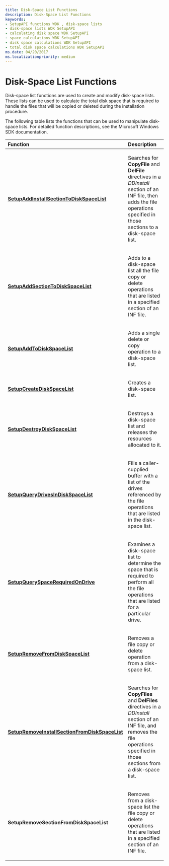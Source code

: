 ```yaml
---
title: Disk-Space List Functions
description: Disk-Space List Functions
keywords:
- SetupAPI functions WDK , disk-space lists
- disk-space lists WDK SetupAPI
- calculating disk space WDK SetupAPI
- space calculations WDK SetupAPI
- disk space calculations WDK SetupAPI
- total disk space calculations WDK SetupAPI
ms.date: 04/20/2017
ms.localizationpriority: medium
---
```


# Disk-Space List Functions





Disk-space list functions are used to create and modify disk-space lists. These lists can be used to calculate the total disk space that is required to handle the files that will be copied or deleted during the installation procedure.

The following table lists the functions that can be used to manipulate disk-space lists. For detailed function descriptions, see the Microsoft Windows SDK documentation.

<table>
<colgroup>
<col width="50%" />
<col width="50%" />
</colgroup>
<thead>
<tr class="header">
<th align="left">Function</th>
<th align="left">Description</th>
</tr>
</thead>
<tbody>
<tr class="odd">
<td align="left"><p><a href="/windows/win32/api/setupapi/nf-setupapi-setupaddinstallsectiontodiskspacelista" data-raw-source="[&lt;strong&gt;SetupAddInstallSectionToDiskSpaceList&lt;/strong&gt;](/windows/win32/api/setupapi/nf-setupapi-setupaddinstallsectiontodiskspacelista)"><strong>SetupAddInstallSectionToDiskSpaceList</strong></a></p></td>
<td align="left"><p>Searches for <strong>CopyFile</strong> and <strong>DelFile</strong> directives in a <em>DDInstall</em> section of an INF file, then adds the file operations specified in those sections to a disk-space list.</p></td>
</tr>
<tr class="even">
<td align="left"><p><a href="/windows/win32/api/setupapi/nf-setupapi-setupaddsectiontodiskspacelista" data-raw-source="[&lt;strong&gt;SetupAddSectionToDiskSpaceList&lt;/strong&gt;](/windows/win32/api/setupapi/nf-setupapi-setupaddsectiontodiskspacelista)"><strong>SetupAddSectionToDiskSpaceList</strong></a></p></td>
<td align="left"><p>Adds to a disk-space list all the file copy or delete operations that are listed in a specified section of an INF file.</p></td>
</tr>
<tr class="odd">
<td align="left"><p><a href="/windows/win32/api/setupapi/nf-setupapi-setupaddtodiskspacelista" data-raw-source="[&lt;strong&gt;SetupAddToDiskSpaceList&lt;/strong&gt;](/windows/win32/api/setupapi/nf-setupapi-setupaddtodiskspacelista)"><strong>SetupAddToDiskSpaceList</strong></a></p></td>
<td align="left"><p>Adds a single delete or copy operation to a disk-space list.</p></td>
</tr>
<tr class="even">
<td align="left"><p><a href="/windows/win32/api/setupapi/nf-setupapi-setupcreatediskspacelista" data-raw-source="[&lt;strong&gt;SetupCreateDiskSpaceList&lt;/strong&gt;](/windows/win32/api/setupapi/nf-setupapi-setupcreatediskspacelista)"><strong>SetupCreateDiskSpaceList</strong></a></p></td>
<td align="left"><p>Creates a disk-space list.</p></td>
</tr>
<tr class="odd">
<td align="left"><p><a href="/windows/win32/api/setupapi/nf-setupapi-setupdestroydiskspacelist" data-raw-source="[&lt;strong&gt;SetupDestroyDiskSpaceList&lt;/strong&gt;](/windows/win32/api/setupapi/nf-setupapi-setupdestroydiskspacelist)"><strong>SetupDestroyDiskSpaceList</strong></a></p></td>
<td align="left"><p>Destroys a disk-space list and releases the resources allocated to it.</p></td>
</tr>
<tr class="even">
<td align="left"><p><a href="/windows/win32/api/setupapi/nf-setupapi-setupquerydrivesindiskspacelista" data-raw-source="[&lt;strong&gt;SetupQueryDrivesInDiskSpaceList&lt;/strong&gt;](/windows/win32/api/setupapi/nf-setupapi-setupquerydrivesindiskspacelista)"><strong>SetupQueryDrivesInDiskSpaceList</strong></a></p></td>
<td align="left"><p>Fills a caller-supplied buffer with a list of the drives referenced by the file operations that are listed in the disk-space list.</p></td>
</tr>
<tr class="odd">
<td align="left"><p><a href="/windows/win32/api/setupapi/nf-setupapi-setupqueryspacerequiredondrivea" data-raw-source="[&lt;strong&gt;SetupQuerySpaceRequiredOnDrive&lt;/strong&gt;](/windows/win32/api/setupapi/nf-setupapi-setupqueryspacerequiredondrivea)"><strong>SetupQuerySpaceRequiredOnDrive</strong></a></p></td>
<td align="left"><p>Examines a disk-space list to determine the space that is required to perform all the file operations that are listed for a particular drive.</p></td>
</tr>
<tr class="even">
<td align="left"><p><a href="/windows/win32/api/setupapi/nf-setupapi-setupremovefromdiskspacelista" data-raw-source="[&lt;strong&gt;SetupRemoveFromDiskSpaceList&lt;/strong&gt;](/windows/win32/api/setupapi/nf-setupapi-setupremovefromdiskspacelista)"><strong>SetupRemoveFromDiskSpaceList</strong></a></p></td>
<td align="left"><p>Removes a file copy or delete operation from a disk-space list.</p></td>
</tr>
<tr class="odd">
<td align="left"><p><a href="/windows/win32/api/setupapi/nf-setupapi-setupremoveinstallsectionfromdiskspacelista" data-raw-source="[&lt;strong&gt;SetupRemoveInstallSectionFromDiskSpaceList&lt;/strong&gt;](/windows/win32/api/setupapi/nf-setupapi-setupremoveinstallsectionfromdiskspacelista)"><strong>SetupRemoveInstallSectionFromDiskSpaceList</strong></a></p></td>
<td align="left"><p>Searches for <strong>CopyFiles</strong> and <strong>DelFiles</strong> directives in a <em>DDInstall</em> section of an INF file, and removes the file operations specified in those sections from a disk-space list.</p></td>
</tr>
<tr class="even">
<td align="left"><p><strong>SetupRemoveSectionFromDiskSpaceList</strong></p></td>
<td align="left"><p>Removes from a disk-space list the file copy or delete operations that are listed in a specified section of an INF file.</p></td>
</tr>
</tbody>
</table>

 

